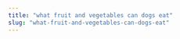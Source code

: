 ```yaml
---
title: "what fruit and vegetables can dogs eat"
slug: "what-fruit-and-vegetables-can-dogs-eat"
---
```



